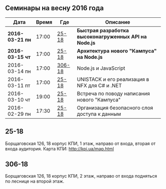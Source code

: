 ## Семинары на весну 2016 года

| Дата          | Время | Где              | Описание                                            |
|---            |---    |---               |---                                                  |
| **2016-03-21 пн** | 17:00 | [25-18](#25-18)  | **Быстрая разработка высоконагруженных API на Node.js** |
| **2016-03-15 чт** | 17:00 | [25-18](#25-18)  | **Архитектура нового "Кампуса" на Node.js**             |
| 2016-03-14 пн | 17:00 | [306-18](#25-18) | Node.js и JavaScript                                |
| 2016-03-11 пт | 17:00 | [25-18](#25-18)  | UNISTACK и его реализация в NFX для C# и .NET       |
| 2016-03-10 чт | 19:00 | [25-18](#25-18)  | Встреча по поводу написания нового "Кампуса"        |
| 2016-02-29 пн | 17:30 | [25-18](#25-18)  | Организация безопасного слоя доступа к данным       |

## 25-18

Борщаговская 126, 18 корпус КПИ, 1 этаж, направо от входа, вторая от входа аудитория.
Карта КПИ: http://kpi.ua/map.html

## 306-18

Борщаговская 126, 18 корпус КПИ, 2 этаж, направо от входа подняться по леснице на второй этаж.
